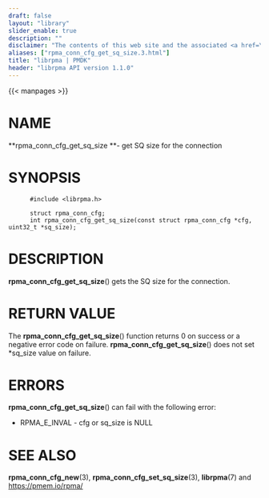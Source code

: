 ```yaml
---
draft: false
layout: "library"
slider_enable: true
description: ""
disclaimer: "The contents of this web site and the associated <a href=\"https://github.com/pmem\">GitHub repositories</a> are BSD-licensed open source."
aliases: ["rpma_conn_cfg_get_sq_size.3.html"]
title: "librpma | PMDK"
header: "librpma API version 1.1.0"
---
```

{{< manpages >}}

[comment]: <> (SPDX-License-Identifier: BSD-3-Clause)
[comment]: <> (Copyright 2020-2022, Intel Corporation)

# NAME

**rpma_conn_cfg_get_sq_size **- get SQ size for the connection

# SYNOPSIS

          #include <librpma.h>

          struct rpma_conn_cfg;
          int rpma_conn_cfg_get_sq_size(const struct rpma_conn_cfg *cfg, uint32_t *sq_size);

# DESCRIPTION

**rpma_conn_cfg_get_sq_size**() gets the SQ size for the connection.

# RETURN VALUE

The **rpma_conn_cfg_get_sq_size**() function returns 0 on success or a
negative error code on failure. **rpma_conn_cfg_get_sq_size**() does not
set \*sq_size value on failure.

# ERRORS

**rpma_conn_cfg_get_sq_size**() can fail with the following error:

-   RPMA_E\_INVAL - cfg or sq_size is NULL

# SEE ALSO

**rpma_conn_cfg_new**(3), **rpma_conn_cfg_set_sq_size**(3),
**librpma**(7) and https://pmem.io/rpma/
